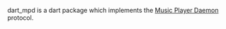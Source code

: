 dart_mpd is a dart package which implements the [Music Player Daemon](https://www.musicpd.org/) protocol.